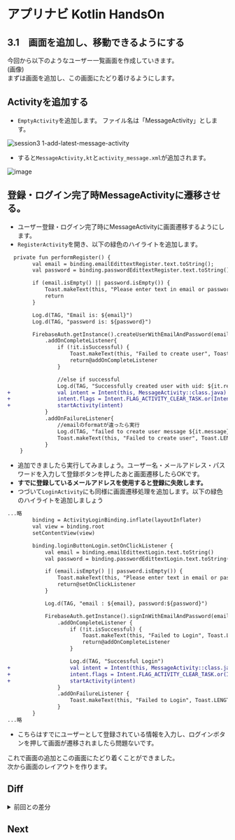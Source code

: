 # アプリナビ Kotlin HandsOn

## 3.1　画面を追加し、移動できるようにする

今回から以下のようなユーザー一覧画面を作成していきます。<br>
(画像)<br>
まずは画面を追加し、この画面にたどり着けるようにします。

## Activityを追加する

- `EmptyActivity`を追加します。 ファイル名は「MessageActivity」とします。

![session3 1-add-latest-message-activity](https://user-images.githubusercontent.com/57338033/156921369-cd81892e-f23c-4ad6-a7c9-d84e97e5819f.png)

- すると`MessageActivity,kt`と`activity_message.xml`が追加されます。

![image](https://user-images.githubusercontent.com/57338033/156922811-af8d27da-245d-4b34-aa36-643e9da40b28.png)

## 登録・ログイン完了時MessageActivityに遷移させる。

- ユーザー登録・ログイン完了時にMessageActivityに画面遷移するようにします。
- `RegisterActivity`を開き、以下の緑色のハイライトを追加します。

```diff
  private fun performRegister() {
        val email = binding.emailEdittextRegister.text.toString();
        val password = binding.passwordEdittextRegister.text.toString();

        if (email.isEmpty() || password.isEmpty()) {
            Toast.makeText(this, "Please enter text in email or password", Toast.LENGTH_SHORT).show()
            return
        }

        Log.d(TAG, "Email is: ${email}")
        Log.d(TAG, "password is: ${password}")

        FirebaseAuth.getInstance().createUserWithEmailAndPassword(email, password)
            .addOnCompleteListener{
                if (!it.isSuccessful) {
                    Toast.makeText(this, "Failed to create user", Toast.LENGTH_SHORT).show()
                    return@addOnCompleteListener
                }

                //else if successful
                Log.d(TAG, "Successfully created user with uid: ${it.result.user?.uid}")
+               val intent = Intent(this, MessageActivity::class.java)
+               intent.flags = Intent.FLAG_ACTIVITY_CLEAR_TASK.or(Intent.FLAG_ACTIVITY_NEW_TASK)
+               startActivity(intent)
            }
            .addOnFailureListener{
                //emailのformatが違ったら実行
                Log.d(TAG, "failed to create user message ${it.message}")
                Toast.makeText(this, "Failed to create user", Toast.LENGTH_SHORT).show()
            }
    }
```

- 追加できましたら実行してみましょう。ユーザー名・メールアドレス・パスワードを入力して登録ボタンを押したあと画面遷移したらOKです。
- **すでに登録しているメールアドレスを使用すると登録に失敗します。** 
- つづいて`LoginActivity`にも同様に画面遷移処理を追加します。以下の緑色のハイライトを追加しましょう

```diff
...略
        binding = ActivityLoginBinding.inflate(layoutInflater)
        val view = binding.root
        setContentView(view)

        binding.loginButtonLogin.setOnClickListener {
            val email = binding.emailEdittextLogin.text.toString()
            val password = binding.passwordEdittextLogin.text.toString()

            if (email.isEmpty() || password.isEmpty()) {
                Toast.makeText(this, "Please enter text in email or password", Toast.LENGTH_SHORT).show()
                return@setOnClickListener
            }

            Log.d(TAG, "email : ${email}, password:${password}")

            FirebaseAuth.getInstance().signInWithEmailAndPassword(email, password)
                .addOnCompleteListener {
                    if (!it.isSuccessful) {
                        Toast.makeText(this, "Failed to Login", Toast.LENGTH_SHORT).show()
                        return@addOnCompleteListener
                    }

                    Log.d(TAG, "Successful Login")
+                   val intent = Intent(this, MessageActivity::class.java)
+                   intent.flags = Intent.FLAG_ACTIVITY_CLEAR_TASK.or(Intent.FLAG_ACTIVITY_NEW_TASK)
+                   startActivity(intent)
                }
                .addOnFailureListener {
                    Toast.makeText(this, "Failed to Login", Toast.LENGTH_SHORT).show()
                }
        }
...略
```

- こちらはすでにユーザーとして登録されている情報を入力し、ログインボタンを押して画面が遷移されましたら問題ないです。

これで画面の追加とこの画面にたどり着くことができました。<br>
次から画面のレイアウトを作ります。

## Diff

<details>
<summary>前回との差分</summary>
  
・[diff](https://github.com/syota-kawaguchi/AppNavi_Kotlin_ChatApp_HandsOn/commit/764d5af007b12d588784db6e995a4664431b7920)
  
</details>

## Next
